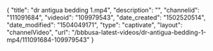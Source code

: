 {
    "title": "dr antigua bedding 1.mp4",
    "description": "",
    "channelid": "111091684",
    "videoid": "109979543",
    "date_created": "1502520514",
    "date_modified": "1504049171",
    "type": "captivate",
    "layout": "channelVideo",
    "url": "\/bbbusa-latest-videos\/dr-antigua-bedding-1-mp4\/111091684-109979543"
}